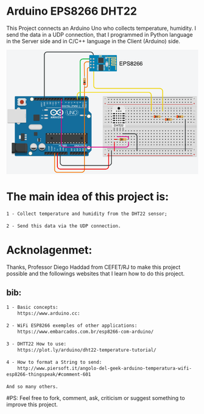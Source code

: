 # Arduino EPS8266 DHT22

 This Project connects an Arduino Uno who collects temperature, humidity.
I send the data in a UDP connection, that I programmed in Python language in the Server side and in C/C++ language in the Client (Arduino) side. 

![alt text](arduinoCircuit1.png)

# The main idea of this project is:

    1 - Collect temperature and humidity from the DHT22 sensor;

    2 - Send this data via the UDP connection.

# Acknolagenmet:
   Thanks, Professor Diego Haddad from CEFET/RJ to make this project possible and the followings websites that I learn how to do this project.

bib:
----
    1 - Basic concepts:
        https://www.arduino.cc:
    
    2 - WiFi ESP8266 exemples of other applications:
        https://www.embarcados.com.br/esp8266-com-arduino/
        
    3 - DHTT22 How to use:
        https://plot.ly/arduino/dht22-temperature-tutorial/
        
    4 - How to format a String to send:
        http://www.piersoft.it/angolo-del-geek-arduino-temperatura-wifi-esp8266-thingspeak/#comment-601
        
    And so many others.


#PS:
    Feel free to fork, comment, ask, criticism or suggest something to improve this project.
